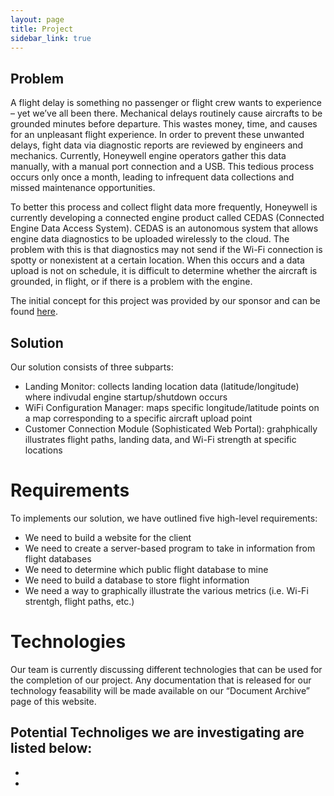 ```yaml
---
layout: page
title: Project
sidebar_link: true
---
```


## Problem
A flight delay is something no passenger or flight crew wants to experience – yet we’ve all been there.  Mechanical delays routinely cause aircrafts to be grounded minutes before departure.  This wastes money, time, and causes for an unpleasant flight experience.  In order to prevent these unwanted delays, fight data via diagnostic reports are reviewed by engineers and mechanics.  Currently, Honeywell engine operators gather this data manually, with a manual port connection and a USB.  This tedious process occurs only once a month, leading to infrequent data collections and missed maintenance opportunities. 
 
To better this process and collect flight data more frequently, Honeywell is currently developing a connected engine product called CEDAS (Connected Engine Data Access System). CEDAS is an autonomous system that allows engine data diagnostics to be uploaded wirelessly to the cloud.  The problem with this is that diagnostics may not send if the Wi-Fi connection is spotty or nonexistent at a certain location.  When this occurs and a data upload is not on schedule, it is difficult to determine whether the aircraft is grounded, in flight, or if there is a problem with the engine. 

The initial concept for this project was provided by our sponsor and can be found [here](https://www.cefns.nau.edu/~edo/Classes/CS_Capstone/Projects/F19/Mitchell-WiFi-Signal-Location.pdf).

## Solution
Our solution consists of three subparts:
- Landing Monitor: collects landing location data (latitude/longitude) where indivudal engine startup/shutdown occurs
- WiFi Configuration Manager: maps specific longitude/latitude points on a map corresponding to a specific aircraft upload point
- Customer Connection Module (Sophisticated Web Portal): grahphically illustrates flight paths, landing data, and Wi-Fi strength at specific locations

# Requirements
To implements our solution, we have outlined five high-level requirements:
- We need to build a website for the client
- We need to create a server-based program to take in information from flight databases
- We need to determine which public flight database to mine 
- We need to build a database to store flight information
- We need a way to graphically illustrate the various metrics (i.e. Wi-Fi strentgh, flight paths, etc.)

# Technologies
Our team is currently discussing different technologies that can be used for the completion of our project. Any documentation that is released for our technology feasability will be made available on our “Document Archive” page of this website.

Potential Technoliges we are investigating are listed below:
-
-
-

